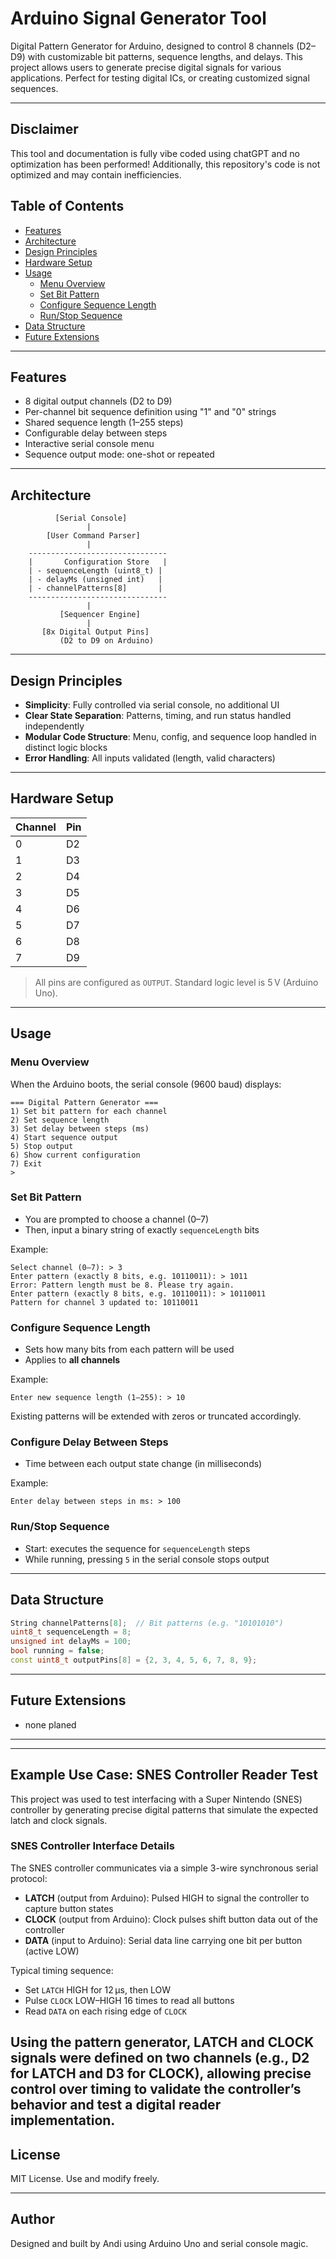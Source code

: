 # Arduino Signal Generator Tool

Digital Pattern Generator for Arduino, designed to control 8 channels (D2–D9) with customizable bit patterns, sequence lengths, and delays. This project allows users to generate precise digital signals for various applications.
Perfect for testing digital ICs, or creating customized signal sequences.



---

## Disclaimer
This tool and documentation is fully vibe coded using chatGPT and no optimization has been performed! Additionally, this repository's code is not optimized and may contain inefficiencies.

## Table of Contents

- [Features](#features)
- [Architecture](#architecture)
- [Design Principles](#design-principles)
- [Hardware Setup](#hardware-setup)
- [Usage](#usage)
  - [Menu Overview](#menu-overview)
  - [Set Bit Pattern](#set-bit-pattern)
  - [Configure Sequence Length](#configure-sequence-length)
  - [Run/Stop Sequence](#runstop-sequence)
- [Data Structure](#data-structure)
- [Future Extensions](#future-extensions)

---

## Features

- 8 digital output channels (D2 to D9)
- Per-channel bit sequence definition using "1" and "0" strings
- Shared sequence length (1–255 steps)
- Configurable delay between steps
- Interactive serial console menu
- Sequence output mode: one-shot or repeated

---

## Architecture

```
          [Serial Console]
                 |
        [User Command Parser]
                 |
    -------------------------------
    |       Configuration Store   |
    | - sequenceLength (uint8_t) |
    | - delayMs (unsigned int)   |
    | - channelPatterns[8]       |
    -------------------------------
                 |
           [Sequencer Engine]
                 |
       [8x Digital Output Pins]
           (D2 to D9 on Arduino)
```

---

## Design Principles

- **Simplicity**: Fully controlled via serial console, no additional UI
- **Clear State Separation**: Patterns, timing, and run status handled independently
- **Modular Code Structure**: Menu, config, and sequence loop handled in distinct logic blocks
- **Error Handling**: All inputs validated (length, valid characters)

---

## Hardware Setup

| Channel | Pin |
|---------|-----|
| 0       | D2  |
| 1       | D3  |
| 2       | D4  |
| 3       | D5  |
| 4       | D6  |
| 5       | D7  |
| 6       | D8  |
| 7       | D9  |

> All pins are configured as `OUTPUT`. Standard logic level is 5 V (Arduino Uno).

---

## Usage

### Menu Overview

When the Arduino boots, the serial console (9600 baud) displays:

```
=== Digital Pattern Generator ===
1) Set bit pattern for each channel
2) Set sequence length
3) Set delay between steps (ms)
4) Start sequence output
5) Stop output
6) Show current configuration
7) Exit
>
```

### Set Bit Pattern

- You are prompted to choose a channel (0–7)
- Then, input a binary string of exactly `sequenceLength` bits

Example:
```
Select channel (0–7): > 3
Enter pattern (exactly 8 bits, e.g. 10110011): > 1011
Error: Pattern length must be 8. Please try again.
Enter pattern (exactly 8 bits, e.g. 10110011): > 10110011
Pattern for channel 3 updated to: 10110011
```

### Configure Sequence Length

- Sets how many bits from each pattern will be used
- Applies to **all channels**

Example:
```
Enter new sequence length (1–255): > 10
```

Existing patterns will be extended with zeros or truncated accordingly.

### Configure Delay Between Steps

- Time between each output state change (in milliseconds)

Example:
```
Enter delay between steps in ms: > 100
```

### Run/Stop Sequence

- Start: executes the sequence for `sequenceLength` steps
- While running, pressing `5` in the serial console stops output

---

## Data Structure

```cpp
String channelPatterns[8];  // Bit patterns (e.g. "10101010")
uint8_t sequenceLength = 8;
unsigned int delayMs = 100;
bool running = false;
const uint8_t outputPins[8] = {2, 3, 4, 5, 6, 7, 8, 9};
```

---

## Future Extensions

- none planed
---
---

## Example Use Case: SNES Controller Reader Test

This project was used to test interfacing with a Super Nintendo (SNES) controller by generating precise digital patterns that simulate the expected latch and clock signals.

### SNES Controller Interface Details

The SNES controller communicates via a simple 3-wire synchronous serial protocol:

- **LATCH** (output from Arduino): Pulsed HIGH to signal the controller to capture button states  
- **CLOCK** (output from Arduino): Clock pulses shift button data out of the controller  
- **DATA** (input to Arduino): Serial data line carrying one bit per button (active LOW)

Typical timing sequence:

- Set `LATCH` HIGH for 12 μs, then LOW  
- Pulse `CLOCK` LOW–HIGH 16 times to read all buttons  
- Read `DATA` on each rising edge of `CLOCK`

Using the pattern generator, LATCH and CLOCK signals were defined on two channels (e.g., D2 for LATCH and D3 for CLOCK), allowing precise control over timing to validate the controller’s behavior and test a digital reader implementation.
---
## License

MIT License. Use and modify freely.

---

## Author

Designed and built by Andi using Arduino Uno and serial console magic.
